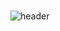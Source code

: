 ###                                                                                                            
![header](https://capsule-render.vercel.app/api?type=egg&color=auto&height=300&section=header&text=capsule%20render&fontSize=90)
<!--
**Jo0dY/Jo0dy** is a ✨ _special_ ✨ repository because its `README.md` (this file) appears on your GitHub profile.

Here are some ideas to get you started:

- 🌱 I’m currently learning ...
- 😄 Pronouns: ...


